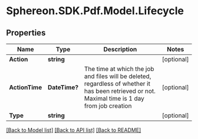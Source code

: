 # Sphereon.SDK.Pdf.Model.Lifecycle
## Properties

Name | Type | Description | Notes
------------ | ------------- | ------------- | -------------
**Action** | **string** |  | [optional] 
**ActionTime** | **DateTime?** | The time at which the job and files will be deleted, regardless of whether it has been retrieved or not. Maximal time is 1 day from job creation | [optional] 
**Type** | **string** |  | [optional] 

[[Back to Model list]](../README.md#documentation-for-models) [[Back to API list]](../README.md#documentation-for-api-endpoints) [[Back to README]](../README.md)

